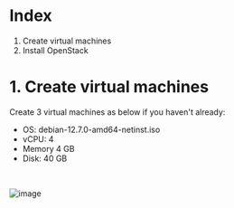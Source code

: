 # Index
1. Create virtual machines
2. Install OpenStack

# 1. Create virtual machines
Create 3 virtual machines as below if you haven't already:
- OS: debian-12.7.0-amd64-netinst.iso
- vCPU: 4
- Memory 4 GB
- Disk: 40 GB
<br />


![image](https://github.com/tachyon888/K8s-on-OpenStack-on-KVM/blob/main/images/02-01.jpg)
